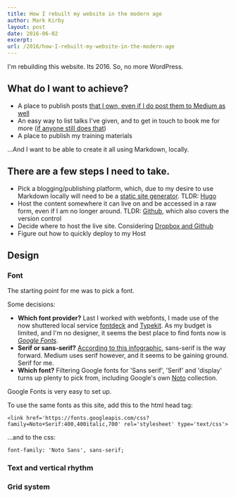 ```yaml
---
title: How I rebuilt my website in the modern age
author: Mark Kirby
layout: post
date: 2016-06-02
excerpt:
url: /2016/how-I-rebuilt-my-website-in-the-modern-age
---
```


I'm rebuilding this website. Its 2016. So, no more WordPress.

## What do I want to achieve?

* A place to publish posts [that I own, even if I do post them to Medium as well](https://adactio.com/journal/9694)
* An easy way to list talks I've given, and to get in touch to book me for more ([if anyone still does that](https://remysharp.com/2016/04/25/ffconf-2016-cfp))
* A place to publish my training materials

...And I want to be able to create it all using Markdown, locally.

## There are a few steps I need to take.

* Pick a blogging/publishing platform, which, due to my desire to use Markdown locally will need to be a [static site generator](https://www.staticgen.com/). TLDR: [Hugo](https://gohugo.io/)
* Host the content somewhere it can live on and be accessed in a raw form, even if I am no longer around. TLDR: [Github](https://github.com/markirby/mark-kirby.co.uk), which also covers the version control
* Decide where to host the live site. Considering [Dropbox and Github](https://alexcican.com/post/guide-hosting-website-dropbox-github/)
* Figure out how to quickly deploy to my Host

## Design

### Font

The starting point for me was to pick a font.

Some decisions:

* **Which font provider?** Last I worked with webfonts, I made use of the now shuttered local service [fontdeck](http://blog.fontdeck.com/) and [Typekit](https://typekit.com/). As my budget is limited, and I'm no designer, it seems the best place to find fonts now is *[Google Fonts](https://www.google.com/fonts)*.
* **Serif or sans-serif?** [According to this infographic](http://visual.ly/serif-vs-sans-final-battle), sans-serif is the way forward. Medium uses serif however, and it seems to be gaining ground. Serif for me.
* **Which font?** Filtering Google fonts for 'Sans serif', 'Serif' and 'display' turns up plenty to pick from, including Google's own [Noto](http://www.google.com/get/noto/) collection.

Google Fonts is very easy to set up.

To use the same fonts as this site, add this to the html head tag:

    <link href='https://fonts.googleapis.com/css?family=Noto+Serif:400,400italic,700' rel='stylesheet' type='text/css'>

...and to the css:

    font-family: 'Noto Sans', sans-serif;

### Text and vertical rhythm

### Grid system
